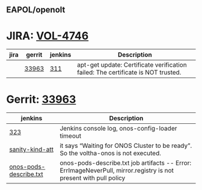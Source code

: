EAPOL/openolt
-------------

JIRA: [VOL-4746](https://jira.opencord.org/browse/VOL-5232)
===========================================================

| jira | gerrit | jenkins | Description |
| -----| ------ | ------- | ------------|
|  | [33963](https://gerrit.opencord.org/c/voltha-onos/+/33963) | [311](https://jenkins.opencord.org/job/verify_voltha-onos_sanity-test/311/console) | apt-get update: Certificate verification failed: The certificate is NOT trusted. |


Gerrit: [33963](https://gerrit.opencord.org/c/voltha-onos/+/33963)
==================================================================
    
| jenkins | Description |
| ------- | ----------- |
| [323](https://jenkins.opencord.org/job/verify_voltha-onos_sanity-test/323/console) | Jenkins console log, onos-config-loader timeout |
| [sanity-kind-att](https://jenkins.opencord.org/job/verify_voltha-onos_sanity-test/323/artifact/sanity-kind-att/onos-voltha-startup-combined.log) | it says “Waiting for ONOS Cluster to be ready”. So the voltha-onos is not executed. |
| [onos-pods-describe.txt](https://jenkins.opencord.org/job/verify_voltha-onos_sanity-test/323/artifact/always/onos-pods-describe.txt) | onos-pods-describe.txt job artifacts -- Error: ErrImageNeverPull, mirror.registry is not present with pull policy |
